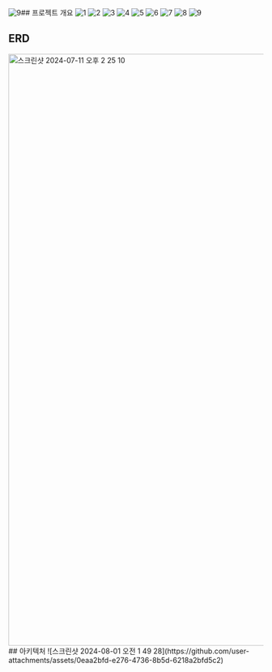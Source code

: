 ![9](https://github.com/user-attachments/assets/96925ca6-2bfc-456d-b809-2dccbed52ae9)## 프로젝트 개요
![1](https://github.com/user-attachments/assets/45bf5ba3-74b5-4278-b608-4302759db467)
![2](https://github.com/user-attachments/assets/f0f49968-ac89-43c0-bd22-5a432c8fbb5a)
![3](https://github.com/user-attachments/assets/13332bf2-5108-4881-8023-f1583e93ffc1)
![4](https://github.com/user-attachments/assets/97fc88ba-8683-4247-805c-efc78fdf5011)
![5](https://github.com/user-attachments/assets/ecf54acc-ba94-4db5-aa58-da1e272250d0)
![6](https://github.com/user-attachments/assets/269e3882-e261-44a9-9178-521b77cbc4a9)
![7](https://github.com/user-attachments/assets/056e2bef-c9a0-4678-8b25-e72a29eeeb12)
![8](https://github.com/user-attachments/assets/14e091ec-aae6-4813-8a76-6db7eac229e6)
![9](https://github.com/user-attachments/assets/5a3dcce2-4ca8-4957-893c-86d0ede2f7bd)

## ERD

<img width="1168" alt="스크린샷 2024-07-11 오후 2 25 10" src="https://github.com/user-attachments/assets/360a965c-3907-4573-a24d-056d860c9cb8">
## 아키텍처
![스크린샷 2024-08-01 오전 1 49 28](https://github.com/user-attachments/assets/0eaa2bfd-e276-4736-8b5d-6218a2bfd5c2)
